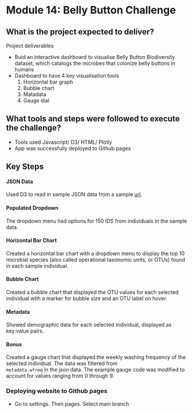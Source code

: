 # Module 14: Belly Button Challenge

## What is the project expected to deliver?
Project deliverables
 - Buid an interactive dashboard to visualise Belly Button Biodiversity dataset, which catalogs the microbes that colonize belly buttons in humans
 - Dashboard to have 4 key visualisation tools
    1. Horizontal bar graph
    2. Bubble chart
    3. Matadata
    4. Gauge dial

## What tools and steps were followed to execute the challenge?
- Tools used Javascript/ D3/ HTML/ Plotly
- App was successfully deployed to Github pages

## Key Steps
#### **JSON Data**
Used D3 to read in sample JSON data from a sample [url](https://2u-data-curriculum-team.s3.amazonaws.com/dataviz-classroom/v1.1/14-Interactive-Web-Visualizations/02-Homework/samples.json).

#### **Populated Dropdown**
 The dropdown menu had options for 150 IDS from individuals in the sample data.

#### **Horizontal Bar Chart**
Created a horizontal bar chart with a dropdown menu to display the top 10 microbial species (also called operational taxonomic units, or OTUs) found in each sample individual.

#### **Bubble Chart**
Created a bubble chart that displayed the OTU values for each selected individual wtih a marker for bubble size and an OTU label on hover.

#### **Metadata**
Showed demographic data for each selected individual, displayed as key:value pairs.

#### **Bonus**
Created a gauge chart that displayed the weekly washing frequency of the selected individual. The data was filtered from<br>
`metadata.wfreq` in the json data.
The example gauge code was modified to account for values ranging from 0 through 9.

### **Deploying website to Github pages**
 - Go to settings. Then pages. Select main branch

